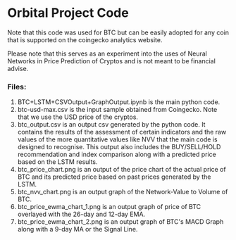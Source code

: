 # Orbital Project Code

Note that this code was used for BTC but can be easily adopted for any coin that is supported on the coingecko analytics website.

Please note that this serves as an experiment into the uses of Neural Networks in Price Prediction of Cryptos and is not meant to be financial advise.

### Files:
1) BTC+LSTM+CSVOutput+GraphOutput.ipynb is the main python code.
2) btc-usd-max.csv is the input sample obtained from Coingecko. Note that we use the USD price of the cryptos.
3) btc_output.csv is an output csv generated by the python code. It contains the results of the assessment of certain indicators and the raw values of the more quantitative values like NVV that the main code is designed to recognise. This output also includes the BUY/SELL/HOLD recommendation and index comparison along with a predicted price based on the LSTM results.
4) btc_price_chart.png is an output of the price chart of the actual price of BTC and its predicted price based on past prices generated by the LSTM.
5) btc_nvv_chart.png is an output graph of the Network-Value to Volume of BTC.
6) btc_price_ewma_chart_1.png is an output graph of price of BTC overlayed with the 26-day and 12-day EMA.
7) btc_price_ewma_chart_2.png is an output graph of BTC's MACD Graph along with a 9-day MA or the Signal Line.
